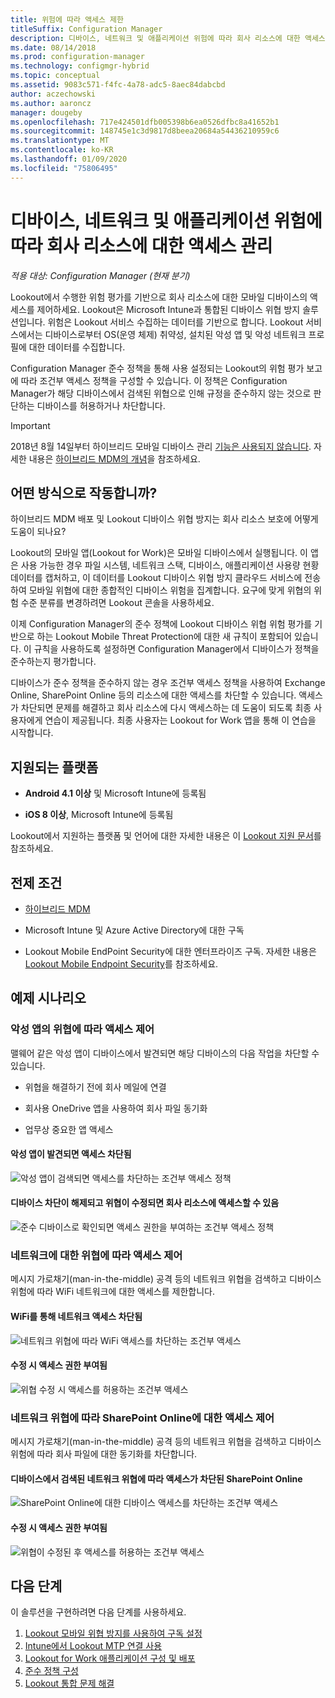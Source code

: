 ```yaml
---
title: 위험에 따라 액세스 제한
titleSuffix: Configuration Manager
description: 디바이스, 네트워크 및 애플리케이션 위험에 따라 회사 리소스에 대한 액세스를 제한합니다.
ms.date: 08/14/2018
ms.prod: configuration-manager
ms.technology: configmgr-hybrid
ms.topic: conceptual
ms.assetid: 9083c571-f4fc-4a78-adc5-8aec84dabcbd
author: aczechowski
ms.author: aaroncz
manager: dougeby
ms.openlocfilehash: 717e424501dfb005398b6ea0526dfbc8a41652b1
ms.sourcegitcommit: 148745e1c3d9817d8beea20684a54436210959c6
ms.translationtype: MT
ms.contentlocale: ko-KR
ms.lasthandoff: 01/09/2020
ms.locfileid: "75806495"
---
```

# <a name="manage-access-to-company-resource-based-on-device-network-and-application-risk"></a>디바이스, 네트워크 및 애플리케이션 위험에 따라 회사 리소스에 대한 액세스 관리

*적용 대상: Configuration Manager (현재 분기)*

Lookout에서 수행한 위험 평가를 기반으로 회사 리소스에 대한 모바일 디바이스의 액세스를 제어하세요. Lookout은 Microsoft Intune과 통합된 디바이스 위협 방지 솔루션입니다. 위험은 Lookout 서비스 수집하는 데이터를 기반으로 합니다. Lookout 서비스에서는 디바이스로부터 OS(운영 체제) 취약성, 설치된 악성 앱 및 악성 네트워크 프로필에 대한 데이터를 수집합니다. 

Configuration Manager 준수 정책을 통해 사용 설정되는 Lookout의 위험 평가 보고에 따라 조건부 액세스 정책을 구성할 수 있습니다. 이 정책은 Configuration Manager가 해당 디바이스에서 검색된 위협으로 인해 규정을 준수하지 않는 것으로 판단하는 디바이스를 허용하거나 차단합니다.

> [!Important]  
> 2018년 8월 14일부터 하이브리드 모바일 디바이스 관리 [기능은 사용되지 않습니다](/sccm/core/plan-design/changes/deprecated/removed-and-deprecated-cmfeatures). 자세한 내용은 [하이브리드 MDM의 개념](/sccm/mdm/understand/hybrid-mobile-device-management)을 참조하세요.<!--Intune feature 2683117-->  



## <a name="how-does-it-work"></a>어떤 방식으로 작동합니까?

하이브리드 MDM 배포 및 Lookout 디바이스 위협 방지는 회사 리소스 보호에 어떻게 도움이 되나요?

Lookout의 모바일 앱(Lookout for Work)은 모바일 디바이스에서 실행됩니다. 이 앱은 사용 가능한 경우 파일 시스템, 네트워크 스택, 디바이스, 애플리케이션 사용량 현황 데이터를 캡처하고, 이 데이터를 Lookout 디바이스 위협 방지 클라우드 서비스에 전송하여 모바일 위협에 대한 종합적인 디바이스 위험을 집계합니다. 요구에 맞게 위협의 위험 수준 분류를 변경하려면 Lookout 콘솔을 사용하세요.  

이제 Configuration Manager의 준수 정책에 Lookout 디바이스 위협 위험 평가를 기반으로 하는 Lookout Mobile Threat Protection에 대한 새 규칙이 포함되어 있습니다. 이 규칙을 사용하도록 설정하면 Configuration Manager에서 디바이스가 정책을 준수하는지 평가합니다.

디바이스가 준수 정책을 준수하지 않는 경우 조건부 액세스 정책을 사용하여 Exchange Online, SharePoint Online 등의 리소스에 대한 액세스를 차단할 수 있습니다. 액세스가 차단되면 문제를 해결하고 회사 리소스에 다시 액세스하는 데 도움이 되도록 최종 사용자에게 연습이 제공됩니다. 최종 사용자는 Lookout for Work 앱을 통해 이 연습을 시작합니다.



## <a name="supported-platforms"></a>지원되는 플랫폼

- **Android 4.1 이상** 및 Microsoft Intune에 등록됨  

- **iOS 8 이상**, Microsoft Intune에 등록됨  


Lookout에서 지원하는 플랫폼 및 언어에 대한 자세한 내용은 이 [Lookout 지원 문서](https://personal.support.lookout.com/hc/articles/114094140253)를 참조하세요.



## <a name="prerequisites"></a>전제 조건

- [하이브리드 MDM](/sccm/mdm/understand/hybrid-mobile-device-management)  

- Microsoft Intune 및 Azure Active Directory에 대한 구독  

- Lookout Mobile EndPoint Security에 대한 엔터프라이즈 구독. 자세한 내용은 [Lookout Mobile Endpoint Security](https://www.lookout.com/products/mobile-endpoint-security)를 참조하세요.  



## <a name="example-scenarios"></a>예제 시나리오


### <a name="control-access-based-on-threat-from-malicious-apps"></a>악성 앱의 위협에 따라 액세스 제어

맬웨어 같은 악성 앱이 디바이스에서 발견되면 해당 디바이스의 다음 작업을 차단할 수 있습니다.

- 위협을 해결하기 전에 회사 메일에 연결  

- 회사용 OneDrive 앱을 사용하여 회사 파일 동기화  

- 업무상 중요한 앱 액세스  

#### <a name="access-blocked-when-malicious-apps-are-detected"></a>악성 앱이 발견되면 액세스 차단됨

![악성 앱이 검색되면 액세스를 차단하는 조건부 액세스 정책](media/config-mgr-maliciousapps_blocked.png)

#### <a name="device-unblocked-and-is-able-to-access-company-resources-when-the-threat-is-remediated"></a>디바이스 차단이 해제되고 위협이 수정되면 회사 리소스에 액세스할 수 있음

![준수 디바이스로 확인되면 액세스 권한을 부여하는 조건부 액세스 정책](media/config-mgr-maliciousapps-unblocked.png)


### <a name="control-access-based-on-threat-to-network"></a>네트워크에 대한 위협에 따라 액세스 제어

메시지 가로채기(man-in-the-middle) 공격 등의 네트워크 위협을 검색하고 디바이스 위험에 따라 WiFi 네트워크에 대한 액세스를 제한합니다.

#### <a name="access-to-network-through-wifi-blocked"></a>WiFi를 통해 네트워크 액세스 차단됨

![네트워크 위협에 따라 WiFi 액세스를 차단하는 조건부 액세스](media/config-mgr-network-wifi-blocked.png)

#### <a name="access-granted-on-remediation"></a>수정 시 액세스 권한 부여됨

![위협 수정 시 액세스를 허용하는 조건부 액세스](media/config-mgr-network-wifi-unblocked.png)


### <a name="control-access-to-sharepoint-online-based-on-threat-to-network"></a>네트워크 위협에 따라 SharePoint Online에 대한 액세스 제어

메시지 가로채기(man-in-the-middle) 공격 등의 네트워크 위협을 검색하고 디바이스 위험에 따라 회사 파일에 대한 동기화를 차단합니다.

#### <a name="access-blocked-sharepoint-online-based-on-network-threat-detected-on-the-device"></a>디바이스에서 검색된 네트워크 위협에 따라 액세스가 차단된 SharePoint Online

![SharePoint Online에 대한 디바이스 액세스를 차단하는 조건부 액세스](media/config-mgr-network-spo-blocked.png)


#### <a name="access-granted-on-remediation"></a>수정 시 액세스 권한 부여됨

![위협이 수정된 후 액세스를 허용하는 조건부 액세스](media/config-mgr-network-spo-unblocked.png)



## <a name="next-steps"></a>다음 단계

이 솔루션을 구현하려면 다음 단계를 사용하세요.  

1. [Lookout 모바일 위협 방지를 사용하여 구독 설정](set-up-your-subscription-with-lookout.md)
2. [Intune에서 Lookout MTP 연결 사용](enable-lookout-connection-in-intune.md)
3.  [Lookout for Work 애플리케이션 구성 및 배포](configure-and-deploy-lookout-for-work-apps.md)
4. [준수 정책 구성](enable-device-threat-protection-rule-compliance-policy.md)
5. [Lookout 통합 문제 해결](troubleshoot-lookout-integration.md)
